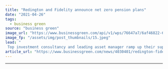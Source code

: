 ```yaml
---
title: "Redington and Fidelity announce net zero pension plans"
date: "2021-04-26"
tags: 
  - business green
source: "business green"
image_url: "https://www.businessgreen.com/api/v1/wps/76647a7/6af46822-6e51-4b1d-8ede-f44204aab178/3/esg-sustainability-markets-185x114.jpeg"
image_fp: "/assets/img/post_thumbnails/15.jpeg"
lead: "
 Top investment consultancy and leading asset manager ramp up their support for net zero transition ..."
article_url: "https://www.businessgreen.com/news/4030401/redington-fidelity-announce-net-zero-pension-plans"
---
```


---
